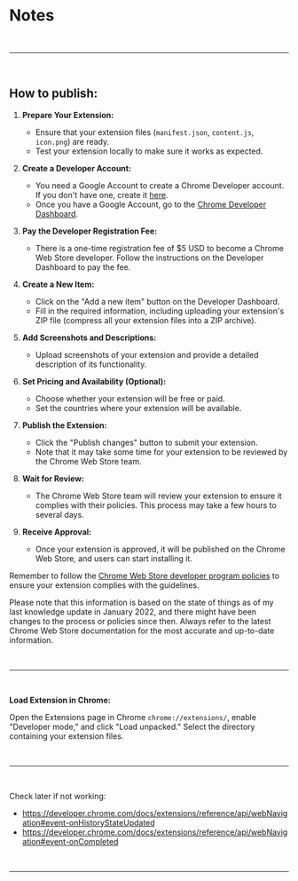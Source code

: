 # Notes

</br>

---

</br>

## How to publish:

1. **Prepare Your Extension:**

   - Ensure that your extension files (`manifest.json`, `content.js`, `icon.png`) are ready.
   - Test your extension locally to make sure it works as expected.

2. **Create a Developer Account:**

   - You need a Google Account to create a Chrome Developer account. If you don't have one, create it [here](https://accounts.google.com/signup).
   - Once you have a Google Account, go to the [Chrome Developer Dashboard](https://chrome.google.com/webstore/developer/dashboard).

3. **Pay the Developer Registration Fee:**

   - There is a one-time registration fee of $5 USD to become a Chrome Web Store developer. Follow the instructions on the Developer Dashboard to pay the fee.

4. **Create a New Item:**

   - Click on the "Add a new item" button on the Developer Dashboard.
   - Fill in the required information, including uploading your extension's ZIP file (compress all your extension files into a ZIP archive).

5. **Add Screenshots and Descriptions:**

   - Upload screenshots of your extension and provide a detailed description of its functionality.

6. **Set Pricing and Availability (Optional):**

   - Choose whether your extension will be free or paid.
   - Set the countries where your extension will be available.

7. **Publish the Extension:**

   - Click the "Publish changes" button to submit your extension.
   - Note that it may take some time for your extension to be reviewed by the Chrome Web Store team.

8. **Wait for Review:**

   - The Chrome Web Store team will review your extension to ensure it complies with their policies. This process may take a few hours to several days.

9. **Receive Approval:**
   - Once your extension is approved, it will be published on the Chrome Web Store, and users can start installing it.

Remember to follow the [Chrome Web Store developer program policies](https://developer.chrome.com/docs/webstore/program_policies/) to ensure your extension complies with the guidelines.

Please note that this information is based on the state of things as of my last knowledge update in January 2022, and there might have been changes to the process or policies since then. Always refer to the latest Chrome Web Store documentation for the most accurate and up-to-date information.

</br>

---

</br>

**Load Extension in Chrome:**

Open the Extensions page in Chrome `chrome://extensions/`,
enable "Developer mode," and click "Load unpacked."
Select the directory containing your extension files.

</br>

---

</br>

Check later if not working:

- https://developer.chrome.com/docs/extensions/reference/api/webNavigation#event-onHistoryStateUpdated
- https://developer.chrome.com/docs/extensions/reference/api/webNavigation#event-onCompleted

</br>

---

</br>
